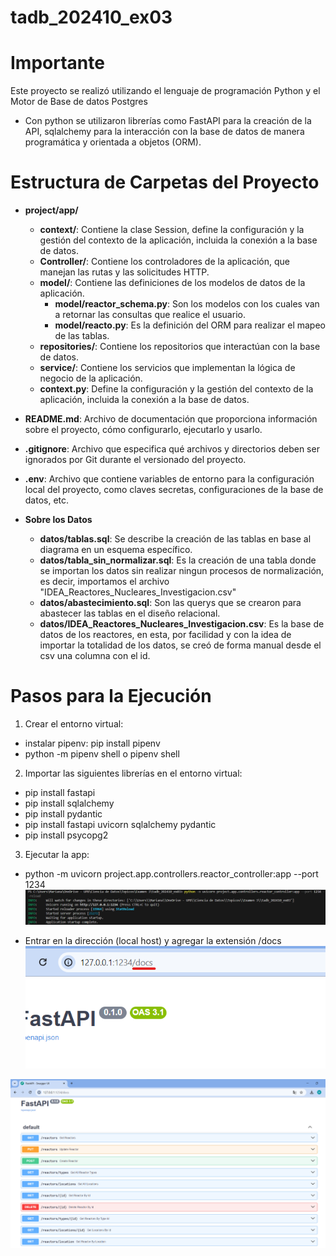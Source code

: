 # tadb_202410_ex03

# Importante
Este proyecto se realizó utilizando el lenguaje de programación Python y el Motor de Base de datos Postgres
- Con python se utilizaron librerías como FastAPI para la creación de la API, sqlalchemy para la interacción con la base de datos de manera programática y orientada a objetos (ORM).

# Estructura de Carpetas del Proyecto

- **project/app/**
  - **context/**: Contiene la clase Session, define la configuración y la gestión del contexto de la aplicación, incluida la conexión a la base de datos.
  - **Controller/**: Contiene los controladores de la aplicación, que manejan las rutas y las solicitudes HTTP.
  - **model/**: Contiene las definiciones de los modelos de datos de la aplicación.
    - **model/reactor_schema.py**: Son los modelos con los cuales van a retornar las consultas que realice el usuario.
    - **model/reacto.py**: Es la definición del ORM para realizar el mapeo de las tablas.
  - **repositories/**: Contiene los repositorios que interactúan con la base de datos.
  - **service/**: Contiene los servicios que implementan la lógica de negocio de la aplicación.
  - **context.py**: Define la configuración y la gestión del contexto de la aplicación, incluida la conexión a la base de datos.
- **README.md**: Archivo de documentación que proporciona información sobre el proyecto, cómo configurarlo, ejecutarlo y usarlo.
- **.gitignore**: Archivo que especifica qué archivos y directorios deben ser ignorados por Git durante el versionado del proyecto.
- **.env**: Archivo que contiene variables de entorno para la configuración local del proyecto, como claves secretas, configuraciones de la base de datos, etc.

- **Sobre los Datos**
  
  - **datos/tablas.sql**: Se describe la creación de las tablas en base al diagrama en un esquema específico.
  - **datos/tabla_sin_normalizar.sql**: Es la creación de una tabla donde se importan los datos sin realizar ningun procesos de normalización, es decir, importamos el archivo "IDEA_Reactores_Nucleares_Investigacion.csv"
  - **datos/abastecimiento.sql**: Son las querys que se crearon para abastecer las tablas en el diseño relacional. 
  - **datos/IDEA_Reactores_Nucleares_Investigacion.csv**: Es la base de datos de los reactores, en esta, por facilidad y con la idea de importar la totalidad de los datos, se creó de forma manual desde el csv una columna con el id.

# Pasos para la Ejecución

1. Crear el entorno virtual:
- instalar pipenv: pip install pipenv
- python -m pipenv shell o pipenv shell

2. Importar las siguientes librerías en el entorno virtual:
  - pip install fastapi
  - pip install sqlalchemy
  - pip install pydantic
  - pip install fastapi uvicorn sqlalchemy pydantic 
  - pip install psycopg2  
  
3. Ejecutar la app:
  - python -m uvicorn project.app.controllers.reactor_controller:app --port 1234
  ![alt text](image.png)

  - Entrar en la dirección (local host) y agregar la extensión /docs
  ![alt text](image-1.png)

  ![alt text](image-2.png)




